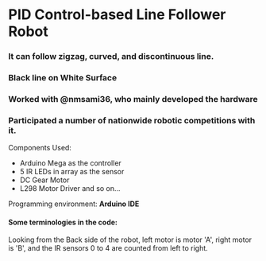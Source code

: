 # **PID** Control-based Line Follower Robot
### It can follow zigzag, curved, and discontinuous line.
### Black line on White Surface
### Worked with @nmsami36, who mainly developed the hardware
### Participated a number of nationwide robotic competitions with it.

Components Used:
- Arduino Mega as the controller 
- 5 IR LEDs in array as the sensor 
- DC Gear Motor 
- L298 Motor Driver 
and so on...

Programming environment: **Arduino IDE**

#### Some terminologies in the code:
Looking from the Back side of the robot, left motor is motor 'A', right motor is 'B', and the IR sensors 0 to 4 are counted from left to right.
